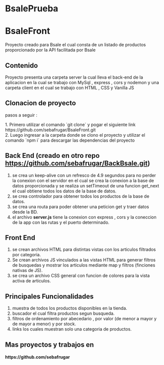 # BsalePrueba
# BsaleFront

<p> Proyecto creado para Bsale el cual consta de un listado de productos 
  proporcionado por la API facilitada por Bsale </p>


## Contenido 

<p> Proyecto presenta una carpeta server la cual lleva el back-end de la aplicacion en la cual se trabajo con
  MySql , express , cors y nodemon y una carpeta client en el cual se trabajo con HTML , CSS y Vanilla JS  </p>
  
## Clonacion de proyecto

<p> pasos a seguir :</p>
1. Primero utilizar el comando `git clone` y pogar el siguiente link https://github.com/sebafrugar/BsaleFront.git </br>
2. Luego ingresar a la carpeta donde se clono el proyecto y utilizar el comando `npm i` para descargar las dependencias del proyecto


## Back End (creado en otro repo https://github.com/sebafrugar/BackBsale.git)

1. se crea un keep-alive con un refresco de 4.9 segundos para no perder la conexion con el servidor en el cual se crea la conexion a la base de datos proporcionada y se realiza un setTimeout de una funcion get_next el cual obtiene todos los datos de la base de datos. </br>
2. se crea controlador para obtener todos los productos de la base de datos. </br>
3. se crea una routa para poder obtener una peticion get y traer datos desde la BD. </br>
4. el archivo **server.js** tiene la conexion con  express , cors y la coneccion de la app con las rutas y el puerto determinado. </br>


## Front End

1. se crean archivos HTML para distintas vistas con los articulos filtrados por categoria.</br>
2. Se crean archivos JS vinculados a las vistas HTML para generar filtros de busquedas y mostrar los articulos mediante map y filtros (finciones nativas de JS).</br>
3. se crea un archivo CSS general con funcion de colores para la vista activa de articulos.</br>


## Principales Funcionalidades 

1. muestra de todos los productos disponibles en la tienda.</br>
2. buscador el cual filtra productos segun busqueda.</br>
3. filtros de ordenamiento por abecedario , por valor (de menor a mayor y de mayor a menor) y por stock.</br>
4. links los cuales muestran solo una categoria de productos.</br>


## Mas proyectos y trabajos en

<h4> https://github.com/sebafrugar </h4>
